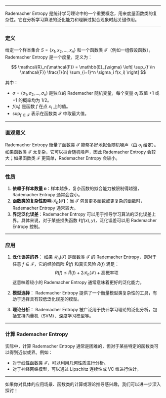 
---

Rademacher Entropy 是统计学习理论中的一个重要概念，用来度量函数类的复杂性。它在分析学习算法的泛化能力和理解过拟合现象时起关键作用。

---

### **定义**
给定一个样本集合 $S = \{x_1, x_2, \dots, x_n\}$ 和一个函数类 $\mathcal{F}$（例如一组假设函数），Rademacher Entropy 是一个度量，定义为：

$$
\mathcal{R}_n(\mathcal{F}) = \mathbb{E}_{\sigma} \left[ \sup_{f \in \mathcal{F}} \frac{1}{n} \sum_{i=1}^n \sigma_i f(x_i) \right]
$$

其中：
- $\sigma = (\sigma_1, \sigma_2, \dots, \sigma_n)$ 是独立的 Rademacher 随机变量，每个变量 $\sigma_i$ 取值 $+1$ 或 $-1$ 的概率均为 1/2。
- $f(x_i)$ 是函数 $f$ 在点 $x_i$ 上的值。
- $\sup_{f \in \mathcal{F}}$ 表示在函数类 $\mathcal{F}$ 中取最大值。

---

### **直观意义**
Rademacher Entropy 衡量了函数类 $\mathcal{F}$ 能够多好地拟合随机噪声（由 $\sigma_i$ 给定）。如果函数类 $\mathcal{F}$ 太复杂，它可以拟合随机噪声，因此 Rademacher Entropy 会较大；如果函数类 $\mathcal{F}$ 更简单，Rademacher Entropy 会较小。

---

### **性质**
1. **依赖于样本数量 $n$**：样本越多，复杂函数的拟合能力被限制得越强，Rademacher Entropy 通常会变小。
2. **函数类的复杂性影响 $\mathcal{R}_n(\mathcal{F})$**：当 $\mathcal{F}$ 包含更多函数或更复杂的函数时，Rademacher Entropy 通常较大。
3. **界定泛化误差**：Rademacher Entropy 可以用于推导学习算法的泛化误差上界。具体来说，对于某些损失函数 $\ell(f(x), y)$，泛化误差可以用 Rademacher Entropy 控制。

---

### **应用**
1. **泛化误差的界**：
   如果 $\mathcal{R}_n(\mathcal{F})$ 是函数类 $\mathcal{F}$ 的 Rademacher Entropy，则对于任意 $f \in \mathcal{F}$，它的经验风险 $\hat{R}(f)$ 和真实风险 $R(f)$ 满足：
   $$
   R(f) \leq \hat{R}(f) + 2 \mathcal{R}_n(\mathcal{F}) + \text{高概率项}
   $$
   这意味着较小的 Rademacher Entropy 通常意味着更好的泛化能力。

2. **模型选择**：
   Rademacher Entropy 提供了一个衡量模型类复杂性的工具，有助于选择具有较低泛化误差的模型。

3. **理论分析**：
   Rademacher Entropy 被广泛用于统计学习理论的泛化分析，包括支持向量机（SVM）、深度学习模型等。

---

### **计算 Rademacher Entropy**
实际中，计算 Rademacher Entropy 通常是困难的，但对于某些特定的函数类可以得到近似或界。例如：
- 对于线性函数类 $\mathcal{F}$，可以利用几何性质进行分析。
- 对于神经网络模型，可以通过 Lipschitz 连续性或 VC 维进行估计。

---

如果你对具体的应用场景、函数类的计算或理论推导感兴趣，我们可以进一步深入探讨！



